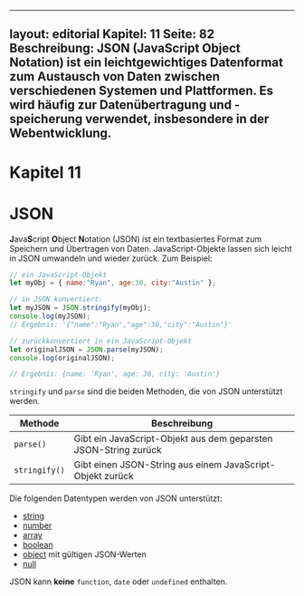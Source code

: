 ---
layout: editorial
Kapitel: 11
Seite: 82
Beschreibung: JSON (JavaScript Object Notation) ist ein leichtgewichtiges Datenformat zum Austausch von Daten zwischen verschiedenen Systemen und Plattformen. Es wird häufig zur Datenübertragung und -speicherung verwendet, insbesondere in der Webentwicklung.
-----------------------------------------------------------------------------------------------------------------------------------------------------------------------------------------------------------------------------------------------------------------

# Kapitel 11
# JSON

**J**ava**S**cript **O**bject **N**otation (JSON) ist ein textbasiertes Format zum Speichern und Übertragen von Daten. JavaScript-Objekte lassen sich leicht in JSON umwandeln und wieder zurück. Zum Beispiel:

```javascript
// ein JavaScript-Objekt
let myObj = { name:"Ryan", age:30, city:"Austin" };

// in JSON konvertiert:
let myJSON = JSON.stringify(myObj);
console.log(myJSON);
// Ergebnis: '{"name":"Ryan","age":30,"city":"Austin"}'

// zurückkonvertiert in ein JavaScript-Objekt
let originalJSON = JSON.parse(myJSON);
console.log(originalJSON);

// Ergebnis: {name: 'Ryan', age: 30, city: 'Austin'}
```



`stringify` und `parse` sind die beiden Methoden, die von JSON unterstützt werden.

| Methode       | Beschreibung                                                    |
| ------------- | --------------------------------------------------------------- |
| `parse()`     | Gibt ein JavaScript-Objekt aus dem geparsten JSON-String zurück |
| `stringify()` | Gibt einen JSON-String aus einem JavaScript-Objekt zurück       |



Die folgenden Datentypen werden von JSON unterstützt:

* [string](./strings/README.md)
* [number](./numbers/README.md)
* [array](./arrays/README.md)
* [boolean](./basics/types.md#Boolean)
* [object](./basics/types.md#Object) mit gültigen JSON-Werten
* [null](./basics/types.md#NULL)

JSON kann **keine** `function`, `date` oder `undefined` enthalten.

